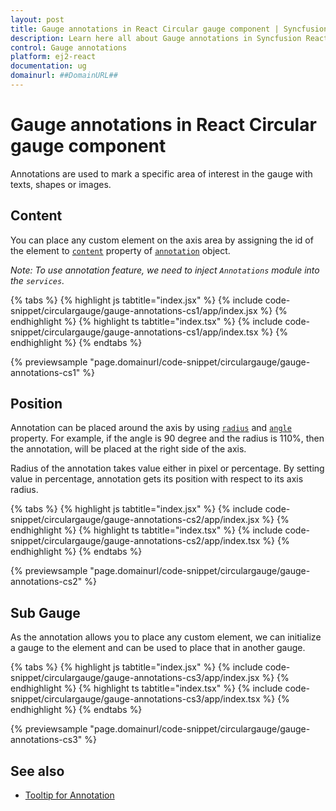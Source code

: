 ```yaml
---
layout: post
title: Gauge annotations in React Circular gauge component | Syncfusion
description: Learn here all about Gauge annotations in Syncfusion React Circular gauge component of Syncfusion Essential JS 2 and more.
control: Gauge annotations 
platform: ej2-react
documentation: ug
domainurl: ##DomainURL##
---
```


# Gauge annotations in React Circular gauge component

Annotations are used to mark a specific area of interest in the gauge with texts, shapes or images.

## Content

You can place any custom element on the axis area by assigning the id of the element to [`content`](https://ej2.syncfusion.com/react/documentation/api/circular-gauge/annotation/#content-string) property of [`annotation`](https://ej2.syncfusion.com/react/documentation/api/circular-gauge/annotation/) object.

*Note: To use annotation feature, we need to inject `Annotations` module into the `services`.*

{% tabs %}
{% highlight js tabtitle="index.jsx" %}
{% include code-snippet/circulargauge/gauge-annotations-cs1/app/index.jsx %}
{% endhighlight %}
{% highlight ts tabtitle="index.tsx" %}
{% include code-snippet/circulargauge/gauge-annotations-cs1/app/index.tsx %}
{% endhighlight %}
{% endtabs %}

 {% previewsample "page.domainurl/code-snippet/circulargauge/gauge-annotations-cs1" %}

## Position

Annotation can be placed around the axis by using [`radius`](https://ej2.syncfusion.com/react/documentation/api/circular-gauge/annotation/#radius-string)
and [`angle`](https://ej2.syncfusion.com/react/documentation/api/circular-gauge/annotation/#angle-number) property. For example, if the angle is 90 degree and the radius is 110%, then the annotation, will be placed at the right side of the axis.

Radius of the annotation takes value either in pixel or percentage. By setting value in percentage, annotation gets its position with respect to its axis radius.

{% tabs %}
{% highlight js tabtitle="index.jsx" %}
{% include code-snippet/circulargauge/gauge-annotations-cs2/app/index.jsx %}
{% endhighlight %}
{% highlight ts tabtitle="index.tsx" %}
{% include code-snippet/circulargauge/gauge-annotations-cs2/app/index.tsx %}
{% endhighlight %}
{% endtabs %}

 {% previewsample "page.domainurl/code-snippet/circulargauge/gauge-annotations-cs2" %}

## Sub Gauge

As the annotation allows you to place any custom element, we can initialize a gauge to the element and can be used to place that in another gauge.

{% tabs %}
{% highlight js tabtitle="index.jsx" %}
{% include code-snippet/circulargauge/gauge-annotations-cs3/app/index.jsx %}
{% endhighlight %}
{% highlight ts tabtitle="index.tsx" %}
{% include code-snippet/circulargauge/gauge-annotations-cs3/app/index.tsx %}
{% endhighlight %}
{% endtabs %}

 {% previewsample "page.domainurl/code-snippet/circulargauge/gauge-annotations-cs3" %}

## See also

* [Tooltip for Annotation](https://ej2.syncfusion.com/documentation/circular-gauge/gauge-user-interaction/tooltip-for-ranges-and-annotations/)
